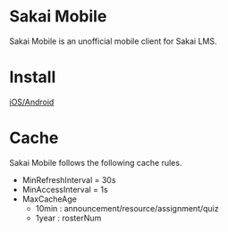 # Sakai Mobile

Sakai Mobile is an unofficial mobile client for Sakai LMS.

# Install

[iOS/Android](https://app-jump-link.pages.dev?androidid=com.yamaneko.sakai_mobile&iosid=id6479689697&defaulturl=play.google.com/store/apps/details?id=com.yamaneko.sakai_mobile)

#  Cache

Sakai Mobile follows the following cache rules.

- MinRefreshInterval = 30s
- MinAccessInterval = 1s
- MaxCacheAge
    - 10min : announcement/resource/assignment/quiz
    - 1year : rosterNum